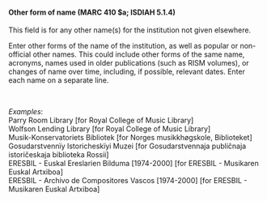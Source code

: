 #### **Other form of name (MARC 410 $a; ISDIAH 5.1.4)**

This field is for any other name(s) for the institution not given elsewhere.

Enter other forms of the name of the institution, as well as popular or non-official other names.&nbsp;This could include other forms of the same name, acronyms, names used in older publications (such as RISM volumes), or changes of name over time, including, if possible, relevant dates.&nbsp;Enter each name on a separate line.&nbsp; **&nbsp;**

**&nbsp;**

_Examples_:  
Parry Room Library [for Royal College of Music Library]  
Wolfson Lending Library [for Royal College of Music Library]  
Musik-Konservatoriets Bibliotek [for Norges musikkhøgskole, Biblioteket]  
Gosudarstvennïy Istoricheskïyi Muzei [for Gosudarstvennaja publičnaja istoričeskaja biblioteka Rossii]  
ERESBIL - Euskal Ereslarien Bilduma \[1974-2000\] \[for ERESBIL - Musikaren Euskal Artxiboa\]  
ERESBIL - Archivo de Compositores Vascos \[1974-2000\] \[for ERESBIL - Musikaren Euskal Artxiboa\]